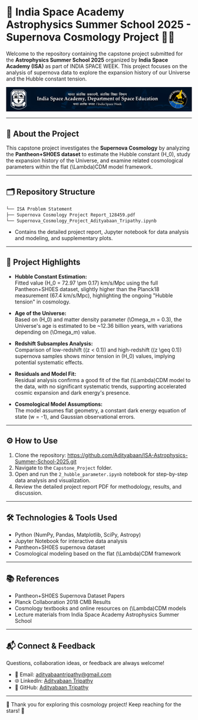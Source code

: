 # 🌌 India Space Academy Astrophysics Summer School 2025 - Supernova Cosmology Project 🚀✨

Welcome to the repository containing the capstone project submitted for the **Astrophysics Summer School 2025** organized by **India Space Academy (ISA)** as part of INDIA SPACE WEEK. This project focuses on the analysis of supernova data to explore the expansion history of our Universe and the Hubble constant tension.

![Image Alt](https://github.com/Adityabaan/ISA-Astrophysics-Summer-School-2025/blob/222fb407f35f73676241c824f7d0f3cd9a2bfad9/header.webp)

---

## 🌠 About the Project

This capstone project investigates the **Supernova Cosmology** by analyzing the **Pantheon+SH0ES dataset** to estimate the Hubble constant \(H_0\), study the expansion history of the Universe, and examine related cosmological parameters within the flat \(\Lambda\)CDM model framework.

---

## 🗂️ Repository Structure
```
└── ISA Problem Statement
├── Supernova Cosmology Project Report_128459.pdf
└── Supernova_Cosmology_Project_Adityabaan_Tripathy.ipynb
```
- Contains the detailed project report, Jupyter notebook for data analysis and modeling, and supplementary plots.

---

## 🔭 Project Highlights

- **Hubble Constant Estimation:**  
  Fitted value \(H_0 = 72.97 \pm 0.17\) km/s/Mpc using the full Pantheon+SH0ES dataset, slightly higher than the Planck18 measurement (67.4 km/s/Mpc), highlighting the ongoing "Hubble tension" in cosmology.

- **Age of the Universe:**  
  Based on \(H_0\) and matter density parameter \(\Omega_m = 0.3\), the Universe's age is estimated to be ~12.36 billion years, with variations depending on \(\Omega_m\) value.

- **Redshift Subsamples Analysis:**  
  Comparison of low-redshift (\(z < 0.1\)) and high-redshift (\(z \geq 0.1\)) supernova samples shows minor tension in \(H_0\) values, implying potential systematic effects.

- **Residuals and Model Fit:**  
  Residual analysis confirms a good fit of the flat \(\Lambda\)CDM model to the data, with no significant systematic trends, supporting accelerated cosmic expansion and dark energy's presence.

- **Cosmological Model Assumptions:**  
  The model assumes flat geometry, a constant dark energy equation of state (w = -1), and Gaussian observational errors.

---

## ⚙️ How to Use

1. Clone the repository:
https://github.com/Adityabaan/ISA-Astrophysics-Summer-School-2025.git
2. Navigate to the `Capstone_Project` folder.  
3. Open and run the `2_hubble_parameter.ipynb` notebook for step-by-step data analysis and visualization.  
4. Review the detailed project report PDF for methodology, results, and discussion.

---

## 🛠️ Technologies & Tools Used

- Python (NumPy, Pandas, Matplotlib, SciPy, Astropy)  
- Jupyter Notebook for interactive data analysis  
- Pantheon+SH0ES supernova dataset  
- Cosmological modeling based on the flat \(\Lambda\)CDM framework  

---

## 📚 References

- Pantheon+SH0ES Supernova Dataset Papers  
- Planck Collaboration 2018 CMB Results  
- Cosmology textbooks and online resources on \(\Lambda\)CDM models  
- Lecture materials from India Space Academy Astrophysics Summer School  

---

## 📬 Connect & Feedback

Questions, collaboration ideas, or feedback are always welcome!  
- 📧 Email: [adityabaantripathy@gmail.com](mailto:adityabaantripathy@gmail.com)  
- 🌐 LinkedIn: [Adityabaan Tripathy](https://www.linkedin.com/in/adityabaan-tripathy-6b245323b/)  
- 🐙 GitHub: [Adityabaan Tripathy](https://github.com/Adityabaan)

---

🌟 Thank you for exploring this cosmology project! Keep reaching for the stars! 🌟
  


